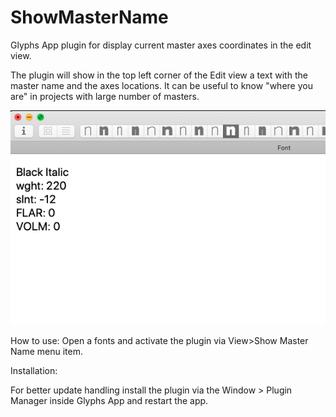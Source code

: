 # ShowMasterName
Glyphs App plugin for display current master axes coordinates in the edit view.

The plugin will show in the top left corner of the Edit view a text with the master name and the axes locations. It can be useful to know "where you are" in projects with large number of masters.

![](preview.png)

How to use:
Open a fonts and activate the plugin via View>Show Master Name menu item.

Installation:

For better update handling install the plugin via the Window > Plugin Manager inside Glyphs App and restart the app.
